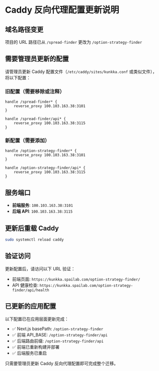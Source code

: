 # Caddy 反向代理配置更新说明

## 域名路径变更

项目的 URL 路径已从 `/spread-finder` 更改为 `/option-strategy-finder`

## 需要管理员更新的配置

请管理员更新 Caddy 配置文件（`/etc/caddy/sites/kunkka.conf` 或类似文件），将以下配置：

### 旧配置（需要移除或注释）

```caddy
handle /spread-finder* {
    reverse_proxy 100.103.163.38:3101
}

handle /spread-finder/api* {
    reverse_proxy 100.103.163.38:3115
}
```

### 新配置（需要添加）

```caddy
handle /option-strategy-finder* {
    reverse_proxy 100.103.163.38:3101
}

handle /option-strategy-finder/api* {
    reverse_proxy 100.103.163.38:3115
}
```

## 服务端口

- **前端服务**: `100.103.163.38:3101`
- **后端 API**: `100.103.163.38:3115`

## 更新后重载 Caddy

```bash
sudo systemctl reload caddy
```

## 验证访问

更新配置后，请访问以下 URL 验证：
- 前端页面: `https://kunkka.spailab.com/option-strategy-finder/`
- API 健康检查: `https://kunkka.spailab.com/option-strategy-finder/api/health`

## 已更新的应用配置

以下配置已在应用层面更新完成：
- ✅ Next.js basePath: `/option-strategy-finder`
- ✅ 前端 API_BASE: `/option-strategy-finder/api`
- ✅ 后端路由前缀: `/option-strategy-finder/api`
- ✅ 前端已重新构建并部署
- ✅ 后端服务已重启

只需要管理员更新 Caddy 反向代理配置即可完成整个迁移。

